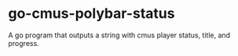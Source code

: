 # go-cmus-polybar-status
A go program that outputs a string with cmus player status, title, and progress. 
